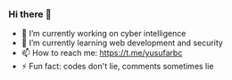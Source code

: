 ### Hi there 👋

- 🔭 I’m currently working on cyber intelligence
- 🌱 I’m currently learning web development and security
- 📫 How to reach me: https://t.me/yusufarbc
- ⚡ Fun fact: codes don't lie, comments sometimes lie
